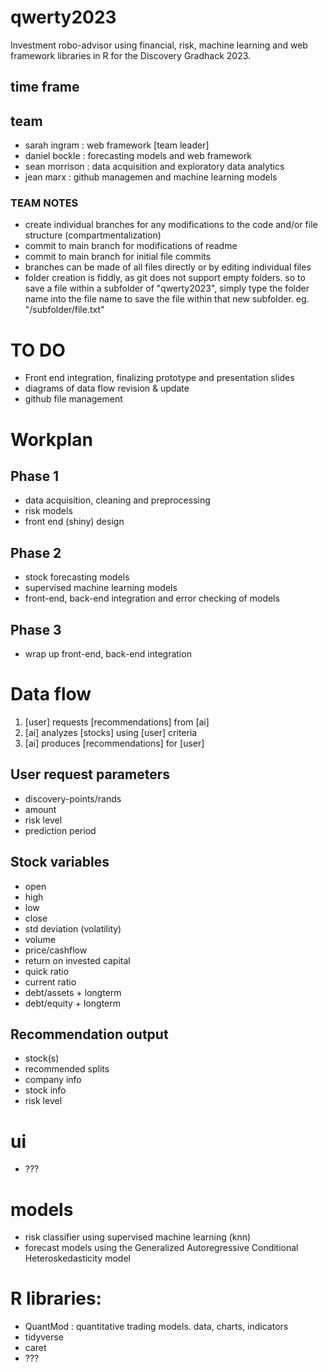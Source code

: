 # qwerty2023
Investment robo-advisor using financial, risk, machine learning and web framework libraries in R for the Discovery Gradhack 2023.

## time frame


## team

- sarah ingram : web framework [team leader]
- daniel bockle : forecasting models and web framework
- sean morrison : data acquisition and exploratory data analytics 
- jean marx : github managemen and machine learning models

### TEAM NOTES
- create individual branches for any modifications to the code and/or file structure (compartmentalization)
- commit to main branch for modifications of readme
- commit to main branch for initial file commits
- branches can be made of all files directly or by editing individual files
- folder creation is fiddly, as git does not support empty folders. so to save a file within a subfolder of "qwerty2023", simply type the folder name into the file name to save the file within that new subfolder. eg. "/subfolder/file.txt"

# TO DO
- Front end integration, finalizing prototype and presentation slides
- diagrams of data flow revision & update
- github file management 


# Workplan
## Phase 1
- data acquisition, cleaning and preprocessing
- risk models
- front end (shiny) design

## Phase 2
- stock forecasting models 
- supervised machine learning models
- front-end, back-end integration and error checking of models

## Phase 3
- wrap up front-end, back-end integration 

# Data flow

1. [user] requests [recommendations] from [ai]
2. [ai] analyzes [stocks] using [user] criteria
3. [ai] produces [recommendations] for [user]

## User request parameters
- discovery-points/rands
- amount
- risk level
- prediction period

## Stock variables
- open
- high
- low
- close
- std deviation (volatility)
- volume
- price/cashflow
- return on invested capital
- quick ratio
- current ratio
- debt/assets + longterm
- debt/equity + longterm

## Recommendation output
- stock(s)
- recommended splits
- company info
- stock info
- risk level

# ui
- ???

# models
- risk classifier using supervised machine learning (knn)
- forecast models using the Generalized Autoregressive Conditional Heteroskedasticity model

# R libraries:
- QuantMod : quantitative trading models. data, charts, indicators  
- tidyverse
- caret
- ???
